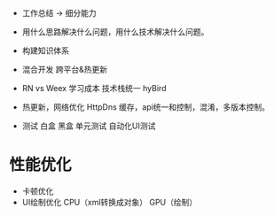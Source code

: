 - 工作总结 -> 细分能力
- 用什么思路解决什么问题，用什么技术解决什么问题。
- 构建知识体系

- 混合开发 跨平台&热更新
- RN vs Weex 学习成本 技术栈统一 hyBird
- 热更新，网络优化 HttpDns 缓存，api统一和控制，混淆，多版本控制。
- 测试 白盒 黑盒 单元测试 自动化UI测试 

# 性能优化
- 卡顿优化
- UI绘制优化 CPU（xml转换成对象） GPU（绘制） 